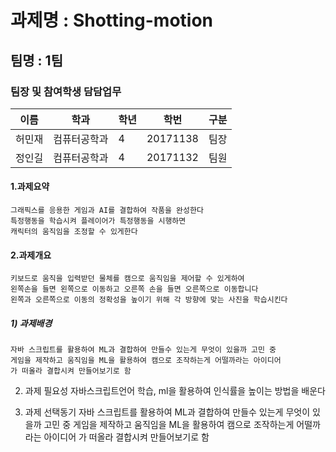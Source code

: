 #  과제명 : Shotting-motion
## 팀명 : 1팀
### 팀장 및 참여학생 담담업무
| 이름  | 학과  | 학년  | 학번 | 구분 |
|---|---|---|---|---|
| 허민재  | 컴퓨터공학과  | 4  |  20171138 | 팀장 |
| 정인길  | 컴퓨터공학과  | 4  |  20171132 | 팀원  |

#### 1.과제요약
```
그래픽스를 응용한 게임과 AI를 결합하여 작품을 완성한다
특정행동을 학습시켜 플레이어가 특정행동을 시행하면  
캐릭터의 움직임을 조정할 수 있게한다
```

#### 2.과제개요
```
키보드로 움직을 입력받던 물체를 캠으로 움직임을 제어할 수 있게하여
왼쪽손을 들면 왼쪽으로 이동하고 오른쪽 손을 들면 오른쪽으로 이동합니다
왼쪽과 오른쪽으로 이동의 정확성을 높이기 위해 각 방향에 맞는 사진을 학습시킨다
```

##### 1) 과제배경
```
자바 스크립트를 활용하여 ML과 결합하여 만들수 있는게 무엇이 있을까 고민 중
게임을 제작하고 움직임을 ML을 활용하여 캠으로 조작하는게 어떨까라는 아이디어
가 떠올라 결합시켜 만들어보기로 함
```

2) 과제 필요성
자바스크립트언어 학습, ml을 활용하여 인식률을 높이는 방법을 배운다

3) 과제 선택동기
자바 스크립트를 활용하여 ML과 결합하여 만들수 있는게 무엇이 있을까 고민 중
게임을 제작하고 움직임을 ML을 활용하여 캠으로 조작하는게 어떨까라는 아이디어
가 떠올라 결합시켜 만들어보기로 함 
